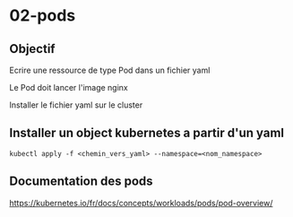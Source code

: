 # 02-pods 

## Objectif
Ecrire une ressource de type Pod dans un fichier yaml

Le Pod doit lancer l'image nginx

Installer le fichier yaml sur le cluster

## Installer un object kubernetes a partir d'un yaml

```shell
kubectl apply -f <chemin_vers_yaml> --namespace=<nom_namespace>
```

## Documentation des pods
https://kubernetes.io/fr/docs/concepts/workloads/pods/pod-overview/
